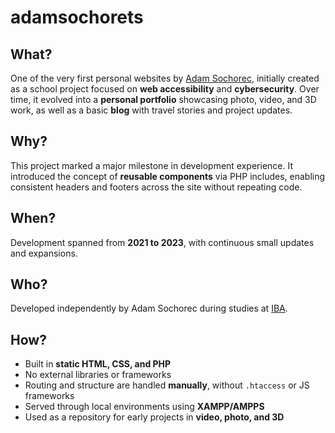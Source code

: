 # adamsochorets  

## What?  
One of the very first personal websites by [Adam Sochorec](https://linkedin.com/in/adamsochorec), initially created as a school project focused on **web accessibility** and **cybersecurity**. Over time, it evolved into a **personal portfolio** showcasing photo, video, and 3D work, as well as a basic **blog** with travel stories and project updates.  

## Why?  
This project marked a major milestone in development experience. It introduced the concept of **reusable components** via PHP includes, enabling consistent headers and footers across the site without repeating code.  

## When?  
Development spanned from **2021 to 2023**, with continuous small updates and expansions.  

## Who?  
Developed independently by Adam Sochorec during studies at [IBA](https://www.iba.dk).  

## How?  
- Built in **static HTML, CSS, and PHP**
- No external libraries or frameworks  
- Routing and structure are handled **manually**, without `.htaccess` or JS frameworks  
- Served through local environments using **XAMPP/AMPPS**  
- Used as a repository for early projects in **video, photo, and 3D**